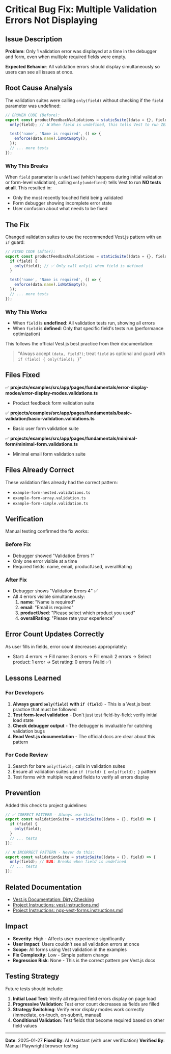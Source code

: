 # Critical Bug Fix: Multiple Validation Errors Not Displaying

## Issue Description

**Problem**: Only 1 validation error was displayed at a time in the debugger and form, even when multiple required fields were empty.

**Expected Behavior**: All validation errors should display simultaneously so users can see all issues at once.

## Root Cause Analysis

The validation suites were calling `only(field)` without checking if the `field` parameter was undefined:

```typescript
// BROKEN CODE (Before):
export const productFeedbackValidations = staticSuite((data = {}, field) => {
  only(field); // ❌ When field is undefined, this tells Vest to run ZERO tests!

  test('name', 'Name is required', () => {
    enforce(data.name).isNotEmpty();
  });
  // ... more tests
});
```

### Why This Breaks

When `field` parameter is `undefined` (which happens during initial validation or form-level validation), calling `only(undefined)` tells Vest to run **NO tests at all**. This resulted in:

- Only the most recently touched field being validated
- Form debugger showing incomplete error state
- User confusion about what needs to be fixed

## The Fix

Changed validation suites to use the recommended Vest.js pattern with an `if` guard:

```typescript
// FIXED CODE (After):
export const productFeedbackValidations = staticSuite((data = {}, field) => {
  if (field) {
    only(field); // ✅ Only call only() when field is defined
  }

  test('name', 'Name is required', () => {
    enforce(data.name).isNotEmpty();
  });
  // ... more tests
});
```

### Why This Works

- When `field` is **undefined**: All validation tests run, showing all errors
- When `field` is **defined**: Only that specific field's tests run (performance optimization)

This follows the official Vest.js best practice from their documentation:

> "Always accept `(data, field?)`; treat `field` as optional and guard with `if (field) { only(field); }`"

## Files Fixed

✅ **projects/examples/src/app/pages/fundamentals/error-display-modes/error-display-modes.validations.ts**

- Product feedback form validation suite

✅ **projects/examples/src/app/pages/fundamentals/basic-validation/basic-validation.validations.ts**

- Basic user form validation suite

✅ **projects/examples/src/app/pages/fundamentals/minimal-form/minimal-form.validations.ts**

- Minimal email form validation suite

## Files Already Correct

These validation files already had the correct pattern:

- `example-form-nested.validations.ts`
- `example-form-array.validation.ts`
- `example-form-simple.validation.ts`

## Verification

Manual testing confirmed the fix works:

### Before Fix

- Debugger showed "Validation Errors 1"
- Only one error visible at a time
- Required fields: name, email, productUsed, overallRating

### After Fix

- Debugger shows "Validation Errors 4" ✅
- All 4 errors visible simultaneously:
  1. **name**: "Name is required"
  2. **email**: "Email is required"
  3. **productUsed**: "Please select which product you used"
  4. **overallRating**: "Please rate your experience"

## Error Count Updates Correctly

As user fills in fields, error count decreases appropriately:

- Start: 4 errors → Fill name: 3 errors → Fill email: 2 errors → Select product: 1 error → Set rating: 0 errors (Valid ✅)

## Lessons Learned

### For Developers

1. **Always guard `only(field)` with `if (field)`** - This is a Vest.js best practice that must be followed
2. **Test form-level validation** - Don't just test field-by-field; verify initial load state
3. **Check debugger output** - The debugger is invaluable for catching validation bugs
4. **Read Vest.js documentation** - The official docs are clear about this pattern

### For Code Review

1. Search for bare `only(field);` calls in validation suites
2. Ensure all validation suites use `if (field) { only(field); }` pattern
3. Test forms with multiple required fields to verify all errors display

## Prevention

Added this check to project guidelines:

```typescript
// ✅ CORRECT PATTERN - Always use this:
export const validationSuite = staticSuite((data = {}, field) => {
  if (field) {
    only(field);
  }
  // ... tests
});

// ❌ INCORRECT PATTERN - Never do this:
export const validationSuite = staticSuite((data = {}, field) => {
  only(field); // BUG: Breaks when field is undefined
  // ... tests
});
```

## Related Documentation

- [Vest.js Documentation: Dirty Checking](https://vestjs.dev/docs/writing_your_suite/dirty_checking)
- [Project Instructions: vest.instructions.md](../../.github/instructions/vest.instructions.md)
- [Project Instructions: ngx-vest-forms.instructions.md](../../.github/instructions/ngx-vest-forms.instructions.md)

## Impact

- **Severity**: High - Affects user experience significantly
- **User Impact**: Users couldn't see all validation errors at once
- **Scope**: All forms using Vest validation in the examples
- **Fix Complexity**: Low - Simple pattern change
- **Regression Risk**: None - This is the correct pattern per Vest.js docs

## Testing Strategy

Future tests should include:

1. **Initial Load Test**: Verify all required field errors display on page load
2. **Progressive Validation**: Test error count decreases as fields are filled
3. **Strategy Switching**: Verify error display modes work correctly (immediate, on-touch, on-submit, manual)
4. **Conditional Validation**: Test fields that become required based on other field values

---

**Date**: 2025-01-27
**Fixed By**: AI Assistant (with user verification)
**Verified By**: Manual Playwright browser testing
